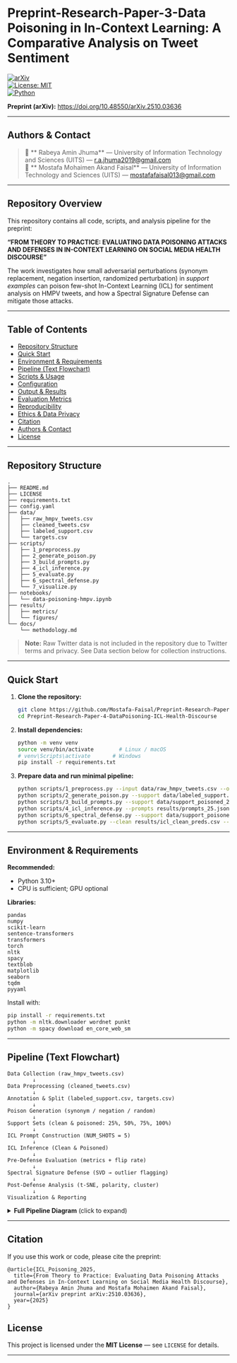 # Preprint-Research-Paper-3-Data Poisoning in In-Context Learning: A Comparative Analysis on Tweet Sentiment


[![arXiv](https://img.shields.io/badge/arXiv-2510.03636-b31b1b.svg)](https://doi.org/10.48550/arXiv.2510.03636)  
[![License: MIT](https://img.shields.io/badge/License-MIT-blue.svg)](LICENSE)  
[![Python](https://img.shields.io/badge/Python-3.10%2B-green.svg)]()

**Preprint (arXiv):** https://doi.org/10.48550/arXiv.2510.03636

---

## Authors & Contact

> 🔹 **  Rabeya Amin Jhuma** — University of Information Technology and Sciences (UITS) — r.a.jhuma2019@gmail.com  
> 🔹 ** Mostafa Mohaimen Akand Faisal** — University of Information Technology and Sciences (UITS) — mostafafaisal013@gmail.com




---

## Repository Overview

This repository contains all code, scripts, and analysis pipeline for the preprint:

**“FROM THEORY TO PRACTICE: EVALUATING DATA POISONING ATTACKS AND DEFENSES IN IN-CONTEXT LEARNING ON SOCIAL MEDIA HEALTH DISCOURSE”**

The work investigates how small adversarial perturbations (synonym replacement, negation insertion, randomized perturbation) in *support examples* can poison few-shot In-Context Learning (ICL) for sentiment analysis on HMPV tweets, and how a Spectral Signature Defense can mitigate those attacks.

---

## Table of Contents

- [Repository Structure](#repository-structure)  
- [Quick Start](#quick-start)  
- [Environment & Requirements](#environment--requirements)  
- [Pipeline (Text Flowchart)](#pipeline-text-flowchart)  
- [Scripts & Usage](#scripts--usage)  
- [Configuration](#configuration)  
- [Output & Results](#output--results)  
- [Evaluation Metrics](#evaluation-metrics)  
- [Reproducibility](#reproducibility)  
- [Ethics & Data Privacy](#ethics--data-privacy)  
- [Citation](#citation)  
- [Authors & Contact](#authors--contact)  
- [License](#license)

---

## Repository Structure

```
.
├── README.md
├── LICENSE
├── requirements.txt
├── config.yaml
├── data/
│   ├── raw_hmpv_tweets.csv
│   ├── cleaned_tweets.csv
│   ├── labeled_support.csv
│   └── targets.csv
├── scripts/
│   ├── 1_preprocess.py
│   ├── 2_generate_poison.py
│   ├── 3_build_prompts.py
│   ├── 4_icl_inference.py
│   ├── 5_evaluate.py
│   ├── 6_spectral_defense.py
│   └── 7_visualize.py
├── notebooks/
│   └── data-poisoning-hmpv.ipynb
├── results/
│   ├── metrics/
│   └── figures/
└── docs/
    └── methodology.md
```

> **Note:** Raw Twitter data is not included in the repository due to Twitter terms and privacy. See Data section below for collection instructions.

---

## Quick Start

1. **Clone the repository:**
    ```bash
    git clone https://github.com/Mostafa-Faisal/Preprint-Research-Paper-4-DataPoisoning-ICL-Health-Discourse.git
    cd Preprint-Research-Paper-4-DataPoisoning-ICL-Health-Discourse
    ```

2. **Install dependencies:**
    ```bash
    python -m venv venv
    source venv/bin/activate        # Linux / macOS
    # venv\Scripts\activate       # Windows
    pip install -r requirements.txt
    ```

3. **Prepare data and run minimal pipeline:**
    ```bash
    python scripts/1_preprocess.py --input data/raw_hmpv_tweets.csv --output data/cleaned_tweets.csv
    python scripts/2_generate_poison.py --support data/labeled_support.csv --ratio 0.25 --out data/support_poisoned_25.csv
    python scripts/3_build_prompts.py --support data/support_poisoned_25.csv --targets data/targets.csv --shots 5 --out results/prompts_25.json
    python scripts/4_icl_inference.py --prompts results/prompts_25.json --model zephyr --out results/icl_poisoned_25.csv
    python scripts/6_spectral_defense.py --support data/support_poisoned_25.csv --out data/support_cleaned_25.csv --flagged results/flagged_25.csv
    python scripts/5_evaluate.py --clean results/icl_clean_preds.csv --poisoned results/icl_poisoned_25.csv --out results/metrics_25.json
    ```

---

## Environment & Requirements

**Recommended:**
- Python 3.10+
- CPU is sufficient; GPU optional

**Libraries:**
```
pandas
numpy
scikit-learn
sentence-transformers
transformers
torch
nltk
spacy
textblob
matplotlib
seaborn
tqdm
pyyaml
```

Install with:
```bash
pip install -r requirements.txt
python -m nltk.downloader wordnet punkt
python -m spacy download en_core_web_sm
```

---

## Pipeline (Text Flowchart)

```
Data Collection (raw_hmpv_tweets.csv)
        ↓
Data Preprocessing (cleaned_tweets.csv)
        ↓
Annotation & Split (labeled_support.csv, targets.csv)
        ↓
Poison Generation (synonym / negation / random)
        ↓
Support Sets (clean & poisoned: 25%, 50%, 75%, 100%)
        ↓
ICL Prompt Construction (NUM_SHOTS = 5)
        ↓
ICL Inference (Clean & Poisoned)
        ↓
Pre-Defense Evaluation (metrics + flip rate)
        ↓
Spectral Signature Defense (SVD → outlier flagging)
        ↓
Post-Defense Analysis (t-SNE, polarity, cluster)
        ↓
Visualization & Reporting
```


<details>
<summary><strong>Full Pipeline Diagram</strong> (click to expand)</summary>

```
                 ┌────────────────────────────┐
                 │  1. Data Collection         │
                 │  (raw_hmpv_tweets.csv)     │
                 └────────────┬───────────────┘
                              │
                 ┌────────────▼───────────────┐
                 │  2. Preprocessing          │
                 │  Cleaning, dedup, filter   │
                 └────────────┬───────────────┘
                              │
                 ┌────────────▼───────────────┐
                 │  3. Annotation & Split     │
                 │  Support vs Target sets    │
                 └────────────┬───────────────┘
                              │
                 ┌────────────▼───────────────┐
                 │  4. Poison Generation      │
                 │  (synonym / negation)      │
                 └────────────┬───────────────┘
                              │
                 ┌────────────▼───────────────┐
                 │  5. Support Construction   │
                 │  (Clean / 25–100% Poison)  │
                 └────────────┬───────────────┘
                              │
                 ┌────────────▼───────────────┐
                 │  6. ICL Prompt Formation   │
                 │  NUM_SHOTS = 5             │
                 └────────────┬───────────────┘
                              │
     ┌──────────────┬─────────┴─────────┬───────────────┐
     │              │                   │               │
┌────▼────┐    ┌────▼────┐        ┌────▼────┐      ┌────▼────┐
│ Clean   │    │ Poison  │        │ Defense │      │ Eval    │
│ ICL Run │    │ ICL Run │        │ (Spectral) │    │ Metrics │
└────┬────┘    └────┬────┘        └────┬────┘      └────┬────┘
     │              │                   │               │
     └──────────────┴───────────────────┴───────────────┘
                              │
                 ┌────────────▼───────────────┐
                 │  7. Post-Defense Analysis  │
                 │  t-SNE, Clusters, Polarity │
                 └────────────┬───────────────┘
                              │
                 ┌────────────▼───────────────┐
                 │  8. Visualization & Report │
                 │  (Figures, Tables)         │
                 └────────────────────────────┘
```
</details>

---

## Citation

If you use this work or code, please cite the preprint:

```
@article{ICL_Poisoning_2025,
  title={From Theory to Practice: Evaluating Data Poisoning Attacks and Defenses in In-Context Learning on Social Media Health Discourse},
  author={Rabeya Amin Jhuma and Mostafa Mohaimen Akand Faisal},
  journal={arXiv preprint arXiv:2510.03636},
  year={2025}
}
```


## License

This project is licensed under the **MIT License** — see `LICENSE` for details.

---

